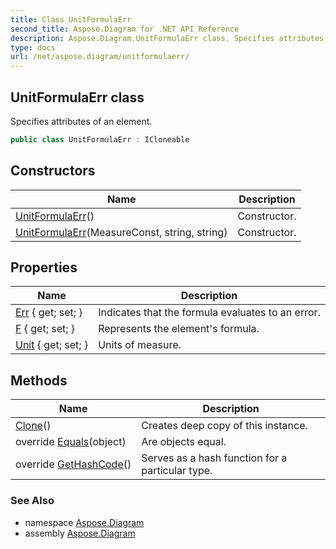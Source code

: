 ```yaml
---
title: Class UnitFormulaErr
second_title: Aspose.Diagram for .NET API Reference
description: Aspose.Diagram.UnitFormulaErr class. Specifies attributes of an element
type: docs
url: /net/aspose.diagram/unitformulaerr/
---
```

## UnitFormulaErr class

Specifies attributes of an element.

```csharp
public class UnitFormulaErr : ICloneable
```

## Constructors

| Name | Description |
| --- | --- |
| [UnitFormulaErr](unitformulaerr/#constructor)() | Constructor. |
| [UnitFormulaErr](unitformulaerr/#constructor_1)(MeasureConst, string, string) | Constructor. |

## Properties

| Name | Description |
| --- | --- |
| [Err](../../aspose.diagram/unitformulaerr/err/) { get; set; } | Indicates that the formula evaluates to an error. |
| [F](../../aspose.diagram/unitformulaerr/f/) { get; set; } | Represents the element's formula. |
| [Unit](../../aspose.diagram/unitformulaerr/unit/) { get; set; } | Units of measure. |

## Methods

| Name | Description |
| --- | --- |
| [Clone](../../aspose.diagram/unitformulaerr/clone/)() | Creates deep copy of this instance. |
| override [Equals](../../aspose.diagram/unitformulaerr/equals/)(object) | Are objects equal. |
| override [GetHashCode](../../aspose.diagram/unitformulaerr/gethashcode/)() | Serves as a hash function for a particular type. |

### See Also

* namespace [Aspose.Diagram](../../aspose.diagram/)
* assembly [Aspose.Diagram](../../)


